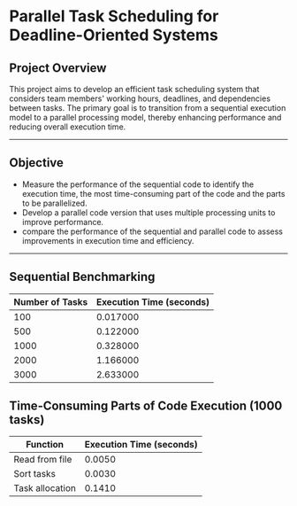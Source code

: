 # Parallel Task Scheduling for Deadline-Oriented Systems

## Project Overview

This project aims to develop an efficient task scheduling system that considers team members' working hours, deadlines, and dependencies between tasks. The primary goal is to transition from a sequential execution model to a parallel processing model, thereby enhancing performance and reducing overall execution time.

---

##  Objective 

- Measure the performance of the sequential code to identify the execution time, the most time-consuming part of the code and the parts to be parallelized.
- Develop a parallel code version that uses multiple processing units to improve performance. 
- compare the performance of the sequential and parallel code to assess improvements in execution time and efficiency.
 
---

## Sequential Benchmarking 

| Number of Tasks | Execution Time (seconds) |
|------------------|--------------------------|
| 100              | 0.017000                 |
| 500              | 0.122000                 |
| 1000             | 0.328000                 |
| 2000             | 1.166000                 |
| 3000             | 2.633000                 |

## Time-Consuming Parts of Code Execution (1000 tasks)

| Function          | Execution Time (seconds) |
|-------------------|--------------------------|
| Read from file    | 0.0050                   |
| Sort tasks        | 0.0030                   |
| Task allocation    | 0.1410                   |
